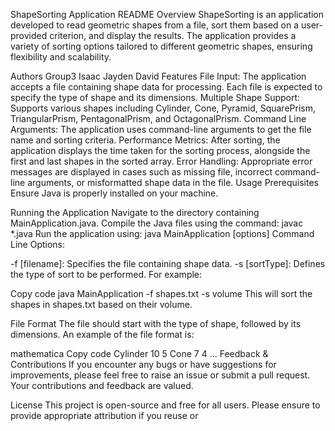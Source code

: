 ShapeSorting Application README
Overview
ShapeSorting is an application developed to read geometric shapes from a file, sort them based on a user-provided criterion, and display the results. The application provides a variety of sorting options tailored to different geometric shapes, ensuring flexibility and scalability.

Authors
Group3
Isaac
Jayden
David
Features
File Input: The application accepts a file containing shape data for processing. Each file is expected to specify the type of shape and its dimensions.
Multiple Shape Support: Supports various shapes including Cylinder, Cone, Pyramid, SquarePrism, TriangularPrism, PentagonalPrism, and OctagonalPrism.
Command Line Arguments: The application uses command-line arguments to get the file name and sorting criteria.
Performance Metrics: After sorting, the application displays the time taken for the sorting process, alongside the first and last shapes in the sorted array.
Error Handling: Appropriate error messages are displayed in cases such as missing file, incorrect command-line arguments, or misformatted shape data in the file.
Usage
Prerequisites
Ensure Java is properly installed on your machine.

Running the Application
Navigate to the directory containing MainApplication.java.
Compile the Java files using the command: javac *.java
Run the application using: java MainApplication [options]
Command Line Options:

-f [filename]: Specifies the file containing shape data.
-s [sortType]: Defines the type of sort to be performed.
For example:

Copy code
java MainApplication -f shapes.txt -s volume
This will sort the shapes in shapes.txt based on their volume.

File Format
The file should start with the type of shape, followed by its dimensions. An example of the file format is:

mathematica
Copy code
Cylinder 10 5
Cone 7 4
...
Feedback & Contributions
If you encounter any bugs or have suggestions for improvements, please feel free to raise an issue or submit a pull request. Your contributions and feedback are valued.

License
This project is open-source and free for all users. Please ensure to provide appropriate attribution if you reuse or
